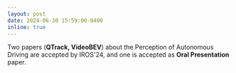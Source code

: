 ```yaml
---
layout: post
date: 2024-06-30 15:59:00-0400
inline: true
---
```


Two papers (**QTrack, VideoBEV**) about the Perception of Autonomous Driving are accepted by IROS'24, and one is accepted as **Oral Presentation** paper.
